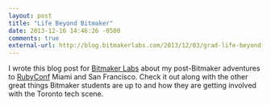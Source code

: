 ```yaml
---
layout: post
title: "Life Beyond Bitmaker"
date: 2013-12-16 14:46:26 -0500
comments: true
external-url: http://blog.bitmakerlabs.com/2013/12/03/grad-life-beyond-bitmaker/ 
---
```


I wrote this blog post for [Bitmaker Labs](http://bitmakerlabs.com/) about my post-Bitmaker adventures to [RubyConf](http://rubyconf.org/) Miami and San Francisco. Check it out along with the other great things Bitmaker students are up to and how they are getting involved with the Toronto tech scene.

